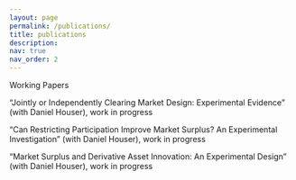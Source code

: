```yaml
---
layout: page
permalink: /publications/
title: publications
description:
nav: true
nav_order: 2
---
```


Working Papers

  “Jointly or Independently Clearing Market Design: Experimental Evidence” (with Daniel Houser), work in progress
  
  “Can Restricting Participation Improve Market Surplus? An Experimental Investigation” (with Daniel Houser), work in progress

  “Market Surplus and Derivative Asset Innovation: An Experimental Design” (with Daniel Houser), work in progress
  

